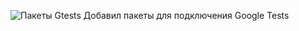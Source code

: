![Пакеты Gtests](https://github.com/user-attachments/assets/ff9a2981-a5d5-4751-b7c9-a4a3e8a43855)
Добавил пакеты для подключения Google Tests
